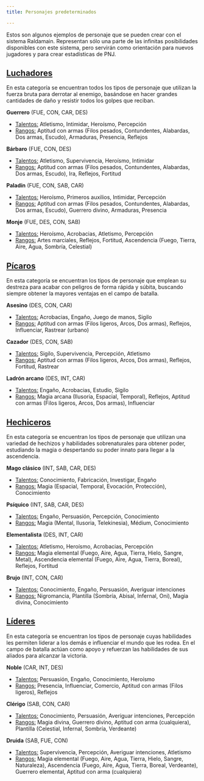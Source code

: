 ```yaml
---
title: Personajes predeterminados

---
```


Estos son algunos ejemplos de personaje que se pueden crear con el sistema Raldamain. Representan sólo una parte de las infinitas posibilidades disponibles con este sistema, pero servirán como orientación para nuevos jugadores y para crear estadísticas de PNJ.

## [Luchadores](https://raldamain.com/rules/Crear%20personajes/guerreros.html)

En esta categoría se encuentran todos los tipos de personaje que utilizan la fuerza bruta para derrotar al enemigo, basándose en hacer grandes cantidades de daño y resistir todos los golpes que reciban.

**Guerrero** (FUE, CON, CAR, DES)

- <u>Talentos:</u> Atletismo, Intimidar, Heroísmo, Percepción
- <u>Rangos:</u> Aptitud con armas (Filos pesados, Contundentes, Alabardas, Dos armas, Escudo), Armaduras, Presencia, Reflejos

**Bárbaro** (FUE, CON, DES)

- <u>Talentos:</u> Atletismo, Supervivencia, Heroísmo, Intimidar
- <u>Rangos:</u> Aptitud con armas (Filos pesados, Contundentes, Alabardas, Dos armas, Escudo), Ira, Reflejos, Fortitud

**Paladín** (FUE, CON, SAB, CAR)

- <u>Talentos:</u> Heroísmo, Primeros auxilios, Intimidar, Percepción
- <u>Rangos:</u> Aptitud con armas (Filos pesados, Contundentes, Alabardas, Dos armas, Escudo), Guerrero divino, Armaduras, Presencia

**Monje** (FUE, DES, CON, SAB)

- <u>Talentos:</u> Heroísmo, Acrobacias, Atletismo, Percepción
- <u>Rangos:</u> Artes marciales, Reflejos, Fortitud, Ascendencia (Fuego, Tierra, Aire, Agua, Sombría, Celestial)

## [Pícaros](https://raldamain.com/rules/Crear%20personajes/picaros.html)

En esta categoría se encuentran los tipos de personaje que emplean su destreza para acabar con peligros de forma rápida y súbita, buscando siempre obtener la mayores ventajas en el campo de batalla.

**Asesino** (DES, CON, CAR)

- <u>Talentos:</u> Acrobacias, Engaño, Juego de manos, Sigilo
- <u>Rangos:</u> Aptitud con armas (Filos ligeros, Arcos, Dos armas), Reflejos, Influenciar, Rastrear (urbano)

**Cazador** (DES, CON, SAB)

- <u>Talentos:</u> Sigilo, Supervivencia, Percepción, Atletismo
- <u>Rangos:</u> Aptitud con armas (Filos ligeros, Arcos, Dos armas), Reflejos, Fortitud, Rastrear 

**Ladrón arcano** (DES, INT, CAR)

- <u>Talentos:</u> Engaño, Acrobacias, Estudio, Sigilo
- <u>Rangos:</u> Magia arcana (Ilusoria, Espacial, Temporal), Reflejos, Aptitud con armas (Filos ligeros, Arcos, Dos armas), Influenciar

## [Hechiceros](https://raldamain.com/rules/Crear%20personajes/hechiceros.html)

En esta categoría se encuentran los tipos de personaje que utilizan una variedad de hechizos y habilidades sobrenaturales para obtener poder, estudiando la magia o despertando su poder innato para llegar a la ascendencia.

**Mago clásico** (INT, SAB, CAR, DES)

- <u>Talentos:</u> Conocimiento, Fabricación, Investigar, Engaño
- <u>Rangos:</u> Magia (Espacial, Temporal, Evocación, Protección), Conocimiento

**Psíquico** (INT, SAB, CAR, DES)

- <u>Talentos:</u> Engaño, Persuasión, Percepción, Conocimiento
- <u>Rangos:</u> Magia (Mental, Ilusoria, Telekinesia), Médium, Conocimiento

**Elementalista** (DES, INT, CAR)

- <u>Talentos:</u> Atletismo, Heroísmo, Acrobacias, Percepción
- <u>Rangos:</u> Magia elemental (Fuego, Aire, Agua, Tierra, Hielo, Sangre, Metal), Ascendencia elemental (Fuego, Aire, Agua, Tierra, Boreal), Reflejos, Fortitud

**Brujo** (INT, CON, CAR)

- <u>Talentos:</u> Conocimiento, Engaño, Persuasión, Averiguar intenciones
- <u>Rangos:</u> Nigromancia, Plantilla (Sombría, Abisal, Infernal, Oni), Magia divina, Conocimiento

## [Líderes](https://raldamain.com/rules/Crear%20personajes/l%C3%ADderes.html)

En esta categoría se encuentran los tipos de personaje cuyas habilidades les permiten liderar a los demás e influenciar el mundo que les rodea. En el campo de batalla actúan como apoyo y refuerzan las habilidades de sus aliados para alcanzar la victoria.

**Noble** (CAR, INT, DES)

- <u>Talentos:</u> Persuasión, Engaño, Conocimiento, Heroísmo
- <u>Rangos:</u> Presencia, Influenciar, Comercio, Aptitud con armas (Filos ligeros), Reflejos

**Clérigo** (SAB, CON, CAR)

- <u>Talentos:</u> Conocimiento, Persuasión, Averiguar intenciones, Percepción
- <u>Rangos:</u> Magia divina, Guerrero divino, Aptitud con arma (cualquiera), Plantilla (Celestial, Infernal, Sombría, Verdeante)

**Druida** (SAB, FUE, CON)

- <u>Talentos:</u> Supervivencia, Percepción, Averiguar intenciones, Atletismo
- <u>Rangos:</u> Magia elemental (Fuego, Aire, Agua, Tierra, Hielo, Sangre, Naturaleza), Ascendencia (Fuego, Aire, Agua, Tierra, Boreal, Verdeante), Guerrero elemental, Aptitud con arma (cualquiera)

